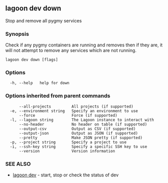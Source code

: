 ## lagoon dev down

Stop and remove all pygmy services

### Synopsis

Check if any pygmy containers are running and removes
then if they are, it will not attempt to remove any
services which are not running.

```
lagoon dev down [flags]
```

### Options

```
  -h, --help   help for down
```

### Options inherited from parent commands

```
      --all-projects         All projects (if supported)
  -e, --environment string   Specify an environment to use
      --force                Force (if supported)
  -l, --lagoon string        The Lagoon instance to interact with
      --no-header            No header on table (if supported)
      --output-csv           Output as CSV (if supported)
      --output-json          Output as JSON (if supported)
      --pretty               Make JSON pretty (if supported)
  -p, --project string       Specify a project to use
  -i, --ssh-key string       Specify a specific SSH key to use
      --version              Version information
```

### SEE ALSO

* [lagoon dev](lagoon_dev.md)	 - start, stop or check the status of dev

